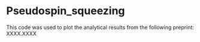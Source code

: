 # Pseudospin_squeezing
This code was used to plot the analytical results from the following preprint: XXXX.XXXX
